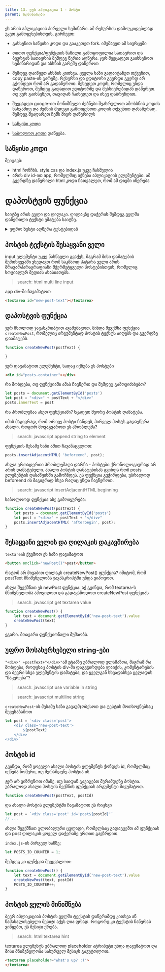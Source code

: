 ```yaml
---
title: 13. ვებ აპლიკაცია 1 - პოსტი
parent: სემინარები
---
```


ეს არის აპლიკაციის პირველი სემინარი. ამ რესურსის დამოუკიდებლად უკეთ გამოყენებისთვის, გირჩევთ:
- გახსენით საწყისი კოდი და გააკეთეთ fork. იმუშავეთ ამ სივრცეში
- თითო ფუნქცია/ფუნქციის ნაწილი გამოყოფილია სათაურით და ბევრგან სათაურის შემდეგ წერია აღწერა. ჯერ შეეცადეთ გაიხსენოთ სემინარიდან და ახსნის გარეშე დაწეროთ
- შემდეგ დაიწყეთ ახსნის კითხვა. ყველა ხაზი გადაიტანეთ თქვენით, copy paste-ის გარეშე. რესურსი და ედიტორი გვერდი გვერდ არ გქონდეთ რომ არ გადაწეროთ. შეხედეთ კოდს, რომელიც უნდა დაწეროთ, შემდეგ გადადით ედიტორზე და მეხსიერებიდან დაწერეთ. თუ ვერ გაიხსენეთ, თავიდან ჩაიხედეთ და ისევ დაბრუნდით.
- შეეცადეთ google-ით მონიშნული ძებნები შეასრულოთ ამოხსნის კოდის ნახვამდე და ძებნის შედეგი გამოიყენოთ კოდის თქვენით დასაწერად. შემდეგ შეადარეთ ჩემს მიერ დაწერილს

- [საწყისი კოდი](https://codesandbox.io/s/seminar13-webapp1-starter-mg70k?file=/style.css)
- [საბოლოო კოდი](https://codesandbox.io/s/seminar13-webapp1-lzd5l) დაწყება. 

## საწყისი კოდი
შეიცავს:
- html ჩონჩხს. style.css და index.js უკვე ჩასმულია
- არის div id-ით app, რომელშიც იქნება აპლიკაციის ელემენტები. ამ გვერდზე დაწერილი html კოდი ჩათვალეთ, რომ ამ დივში იწერება

# დაპოსტვის ფუნქცია
საიტზე არის ველი და ღილაკი. ღილაკზე დაჭერის შემდეგ ველში დაწერილი ტექსტი ემატება საიტზე.

<details>
    <summary>უფრო ზუსტი აღწერა ტესტებიდან</summary>

დოკუმენტს უნდა ქონდეს პოსტების ელემენტი, რომლის id არის new-post-container. new-post-container ელემენტში არსებობს textarea, რომლის id არის new-post-text. new-post-container ელემენტში არსებობს ღილაკი, რომლის id არის new_post new-post-container ელემენტში დაპოსტილი პოსტებისთვის არსებობს div ელემენტი, რომლის id არის posts-container

ამ ღილაკზე დაჭერის შემდეგ პოსტის ველში შეყვანილი ტექსტი უნდა დაემატოს პოსტების ფიდში (დაპოსტილი პოსტები). თითოეული პოსტისთვის შექმენით ახალი ელემენტი, რომელსაც ექნება კლასი post-container. აქ შეგიძლიათ სხვადასხვა ელემენტები იყოს. მთავარია, უშუალოდ პოსტის ტექსტის div-ს ქონდეს კლასი post-text
</details>

## პოსტის ტექსტის შესაყვანი ველი
input ელემენტი უკვე ნასწავლი გვაქვს, მაგრამ მისი დამატების შემთხვევაში ვხედავთ რომ საკმაოდ პატარა ველი არის მრავარპარაგრაფიანი მჭერმეტყველი პოსტებისთვის, რომელიც სოციალურ მედიას ახასიათებს. 

> search: html multi line input

app div-ში ჩავამატოთ
```html
<textarea id="new-post-text"></textarea>
```

## დაპოსტვის ფუნქცია
ჯერ მხოლოდ ჯავასკრიპტით ავამუშავოთ. მინდა შევქმნა ფუნქცია `createNewPost`, რომელიც არგუმენტად პოსტის ტექსტს აიღებს და გვერდზე დაამატებს. 

```js
function createNewPost(postText) {

}
```
ჯერ დავამატოთ ელემენტი, სადაც იქნება ეს პოსტები
```html
<div id="posts-container"></div>
```

რა მოხდება, თუ ფუნქციაში ამას ჩავწერთ და შემდეგ გამოვიძახებთ?
```js
let posts = document.getElementById('posts')
let post = "<div>" + postText + "</div>"
posts.innerText = post
```
რა პრობლემაა ასეთ ფუნქციაში? სცადეთ მეორე პოსტის დამატება.

იმის მაგივრად, რომ ორივე პოსტი ჩანდეს, პირველ პოსტს გადაეწერა ახალი. როგორ მოვაგვაროთ ეს პრობლემა?

> search: javascript append string to element

ფუნქციის მესამე ხაზი ამით ჩავანაცვლოთ:
```js
posts.insertAdjacentHTML( 'beforeend', post);
```
ახლა ერთადერთი პრობლემაღა დარჩა - პოსტები ქრონოლოგიურად არ არის დამატებული. ახალი პოსტის დამატებისას გვინდა რომ posts ელემენტის დასაწყისში გამოჩნდეს. ეს ფუქნცია გვჭირდება, უბრალოდ beforeend ის მაგივრად სხვა რაღაც უნდა ჩავწეროთ.

> search: javascript insertAdjacentHTML beginning

საბოლოოდ ფუნქცია ასე გამოიყურება:
```js
function createNewPost(postText) {
    let posts = document.getElementById('posts')
    let post = "<div>" + postText + "</div>"
    posts.insertAdjacentHTML( 'afterbegin', post);
}
```


## შესაყვანი ველის და ღილაკის დაკავშირება
`textarea`ს ქვემოთ ეს ხაზი დავამატოთ
```html
<button onclick="newPost()">post</button>
```

რატომ არ მივაბით ღილაკს createNewPost() ფუნქცია? იმიტომ, რომ postText მნიშვნელობა ჯავასკრიპტში უნდა ვიპოვოთ. 

ახლა შევქმნათ ეს newPost ფუნქცია. აქ გვინდა, რომ textarea-ს მნიშვნელობა ამოვიღოთ და გადავაწოდოთ createNewPost ფუნქციას

> search: javascript get textarea value

```js
function createNewPost() {
    let text = document.getElementById('new-post-text').value
    createNewPost(text)
}
```

ეგარი. მთავარი ფუნქციონალი მუშაობს.

## უფრო მოსახერხებელი string-ები
`"<div>" +postText+"</div>"`ამ ეტაპზე უბრალოდ ულამაზოა, მაგრამ რა მოხდება, როდესაც პოსტის div-ში დაგვჭირდება ლაიქის, კომენტარების და ბევრი სხვა ელემენტის დამატება, და ყველგან სხვადასხვა ცვლადის "ჩაკერება"? 

> search: javascript use variable in string

> search: javascript multiline string

`createNewPost`-ის მესამე ხაზი გავაუმჯობესოთ და ტესტის მოთხოვნებსაც შევუსაბამოთ
```js
let post = `<div class='post'>
    <div class='new-post-text'>
        ${postText}
    </div>
</div>`
```


## პოსტის id
გვინდა, რომ ყოველი ახალი პოსტის ელემენტს ქონდეს id, რომელშიც იქნება ნომერი, თუ მერამდენე პოსტია ის.

ჯერ არ ვიზრუნოთ იმაზე, თუ საიდან გავიგებთ მერამდენე პოსტია. უბრალოდ ახალი პოსტის შექმნის ფუნქციას არგუმენტი მივუმატოთ.
```js
function createNewPost(postText, postId)
```
და ახალი პოსტის ელემენტში ჩავამატოთ ეს რიცხვი
```js
let post = `<div class='post' id='post${postId}'`
// ...
```

ახლა შევქმნათ გლობალური ცვლადი, რომელსაც გადავცემთ ამ ფუნქციას და post ღილაკის ყოველ დაჭერაზე ერთით გავზრდით.

`index.js`-ის პირველ ხაზზე;
```js
let POSTS_ID_COUNTER = 1;
```

შემდეგ კი ფუნქცია შევცვალოთ:
```js
function createNewPost() {
    let text = document.getElementById('new-post-text').value
    createNewPost(text, postId)
    POSTS_ID_COUNTER++;
}
```

## პოსტის ველის მინიშნება
ბევრ აპლიკაციას პოსტის ველში ტექსტის დაწერამდე კითხვა ან წამახალისებელი მესიჯი აქვს ღია ფრად. როგორც კი ტექსტის ჩაწერას ვიწყებთ, ეს მესიჯი ქრება.

> search: html textarea hint

textarea ელემენტს უბრალოდ placeholder ატრიბუტი უნდა დავუმატოთ და მისი მნიშვნელობა სასურველ მესიჯს გავუტოლოთ.
```html
<textarea placeholder="what's up? :)">
</textarea>
```